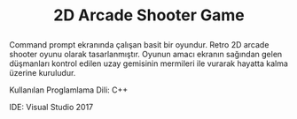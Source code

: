 # <p align="center">2D Arcade Shooter Game</p>

Command prompt ekranında çalışan basit bir oyundur. Retro 2D arcade shooter oyunu olarak tasarlanmıştır. Oyunun amacı ekranın sağından gelen düşmanları kontrol edilen uzay gemisinin mermileri ile vurarak hayatta kalma üzerine kuruludur.

Kullanılan Proglamlama Dili: C++

IDE: Visual Studio 2017
